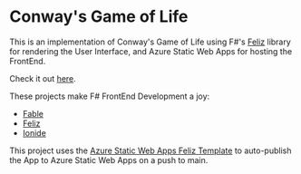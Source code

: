 # Conway's Game of Life

This is an implementation of Conway's Game of Life using F#'s [Feliz](https://zaid-ajaj.github.io/Feliz/) library for rendering the User Interface, and Azure Static Web Apps for hosting the FrontEnd.

Check it out [here](https://brave-cliff-0276b571e.1.azurestaticapps.net/).

These projects make F# FrontEnd Development a joy:
- [Fable](https://fable.io/)
- [Feliz](https://github.com/Zaid-Ajaj/Feliz)
- [Ionide](https://ionide.io/)

This project uses the [Azure Static Web Apps Feliz Template](https://github.com/aaronpowell/swa-feliz-template) to auto-publish the App to Azure Static Web Apps on a push to main.